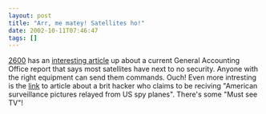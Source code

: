 ```yaml
---
layout: post
title: "Arr, me matey! Satellites ho!"
date: 2002-10-11T07:46:47
tags: []
---
```


[2600][1] has an [interesting article][2] up about a current General Accounting Office report that says most satellites have next to no security. Anyone with the right equipment can send them commands. Ouch! Even more intresting is the [link][3] to article about a brit hacker who claims to be reciving "American surveillance pictures relayed from US spy planes". There's some "Must see TV"!

   [1]: http://2600.com
   [2]: http://www.2600.com/news/display.shtml?id=1366
   [3]: http://www.globalsecurity.org/org/news/2002/020613-uav1.htm
